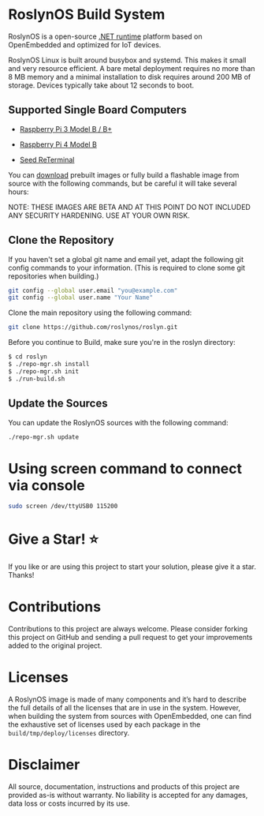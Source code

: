# RoslynOS Build System

RoslynOS is a open-source [.NET runtime](https://dotnet.microsoft.com/) platform based on OpenEmbedded and optimized for IoT devices. 

RoslynOS Linux is built around busybox and systemd. This makes it small and very resource efficient. A bare metal deployment requires no more than 8 MB memory and a minimal installation to disk requires around 200 MB of storage. Devices typically take about 12 seconds to boot.

## Supported Single Board Computers
- [Raspberry Pi 3 Model B / B+](https://www.raspberrypi.com/products/raspberry-pi-3-model-b-plus/)

- [Raspberry Pi 4 Model B](https://www.raspberrypi.com/products/raspberry-pi-3-model-b/)

- [Seed ReTerminal](https://www.seeedstudio.com/ReTerminal-with-CM4-p-4904.html)

You can [download](https://github.com/roslynos/roslyn/releases) prebuilt images or fully build a flashable image from source with the following commands, but be careful it will take several hours:

NOTE: THESE IMAGES ARE BETA AND AT THIS POINT DO NOT INCLUDED ANY SECURITY HARDENING. USE AT YOUR OWN RISK.

## Clone the Repository

If you haven't set a global git name and email yet, adapt the following git config commands to your information. (This is required to clone some git repositories when building.)

```bash
git config --global user.email "you@example.com"
git config --global user.name "Your Name"
```

Clone the main repository using the following command:

```bash
git clone https://github.com/roslynos/roslyn.git
```

Before you continue to Build, make sure you're in the roslyn directory:
```bash
$ cd roslyn
$ ./repo-mgr.sh install
$ ./repo-mgr.sh init
$ ./run-build.sh
```

## Update the Sources

You can update the RoslynOS sources with the following command:
```bash
./repo-mgr.sh update
```

# Using screen command to connect via console
```bash
sudo screen /dev/ttyUSB0 115200
```

# Give a Star! :star:

If you like or are using this project to start your solution, please give it a star. Thanks!

# Contributions

Contributions to this project are always welcome. Please consider forking this project on GitHub and sending a pull request to get your improvements added to the original project.

# Licenses

A RoslynOS image is made of many components and it’s hard to describe the full details of all the licenses that are in use in the system. However, when building the system from sources with OpenEmbedded, one can find the exhaustive set of licenses used by each package in the `build/tmp/deploy/licenses` directory.

# Disclaimer

All source, documentation, instructions and products of this project are provided as-is without warranty. No liability is accepted for any damages, data loss or costs incurred by its use.